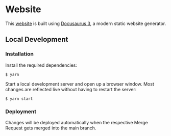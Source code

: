 # Website

This [website](https://www.phpugmrn.de) is built using [Docusaurus 3](https://docusaurus.io/), a modern static website generator.

## Local Development

### Installation

Install the required dependencies:
```
$ yarn
```

Start a local development server and open up a browser window. Most changes are reflected live without having to restart the server:
```
$ yarn start
```

### Deployment

Changes will be deployed automatically when the respective Merge Request gets merged into the main branch.
